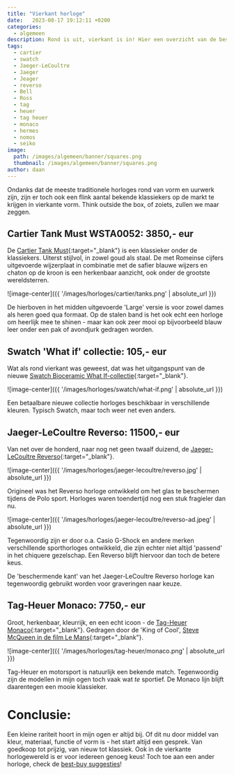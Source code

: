 ```yaml
---
title: "Vierkant horloge"
date:   2023-08-17 19:12:11 +0200
categories:
  - algemeen
description: Rond is uit, vierkant is in! Hier een overzicht van de beste vierkante horloges die op dit moment beschikbaar zijn!
tags:
  - cartier
  - swatch
  - Jaeger-LeCoultre
  - Jaeger
  - Jeager
  - reverso
  - Bell
  - Ross
  - tag
  - heuer
  - tag heuer
  - monaco
  - hermes
  - nomos
  - seiko
image: 
  path: /images/algemeen/banner/squares.png
  thumbnail: /images/algemeen/banner/squares.png
author: daan
---
```

Ondanks dat de meeste traditionele horloges rond van vorm en uurwerk zijn, zijn er toch ook een flink aantal bekende klassiekers op de markt te krijgen in vierkante vorm. Think outside the box, of zoiets, zullen we maar zeggen.

## Cartier Tank Must WSTA0052: 3850,- eur
De [Cartier Tank Must](https://www.cartier.com/nl-nl/tank-must-horloge_cod20346390235399917.html){:target="_blank"} is een klassieker onder de klassiekers. Uiterst stijlvol, in zowel goud als staal. De met Romeinse cijfers uitgevoerde wijzerplaat in combinatie met de safier blauwe wijzers en chaton op de kroon is een herkenbaar aanzicht, ook onder de grootste wereldsterren.

![image-center]({{ '/images/horloges/cartier/tanks.png' | absolute_url }})

De hierboven in het midden uitgevoerde 'Large' versie is voor zowel dames als heren goed qua formaat. Op de stalen band is het ook echt een horloge om heerlijk mee te shinen - maar kan ook zeer mooi op bijvoorbeeld blauw leer onder een pak of avondjurk gedragen worden.

## Swatch 'What if' collectie: 105,- eur
Wat als rond vierkant was geweest, dat was het uitgangspunt van de nieuwe [Swatch Bioceramic What If-collectie](https://www.swatch.com/nl-nl/bioceramic-what-if.html){:target="_blank"}. 

![image-center]({{ '/images/horloges/swatch/what-if.png' | absolute_url }})

Een betaalbare nieuwe collectie horloges beschikbaar in verschillende kleuren. Typisch Swatch, maar toch weer net even anders.

## Jaeger-LeCoultre Reverso: 11500,- eur
Van net over de honderd, naar nog net geen twaalf duizend, de [Jaeger-LeCoultre Reverso](https://www.jaeger-lecoultre.com/eu-en/watches/reverso){:target="_blank"}. 

![image-center]({{ '/images/horloges/jaeger-lecoultre/reverso.jpg' | absolute_url }})

Origineel was het Reverso horloge ontwikkeld om het glas te beschermen tijdens de Polo sport. Horloges waren toendertijd nog een stuk fragieler dan nu. 

![image-center]({{ '/images/horloges/jaeger-lecoultre/reverso-ad.jpeg' | absolute_url }})

Tegenwoordig zijn er door o.a. Casio G-Shock en andere merken verschillende sporthorloges ontwikkeld, die zijn echter niet altijd 'passend' in het chiquere gezelschap. Een Reverso blijft hiervoor dan toch de betere keus. 

De 'beschermende kant' van het Jaeger-LeCoultre Reverso horloge kan tegenwoordig gebruikt worden voor graveringen naar keuze.

## Tag-Heuer Monaco: 7750,- eur
Groot, herkenbaar, kleurrijk, en  een echt icoon - de [Tag-Heuer Monaco](https://www.tagheuer.com/nl/en/collection-monaco/collection-monaco.html){:target="_blank"}. Gedragen door de 'King of Cool', [Steve McQueen in de film Le Mans](https://www.tagheuer.com/us/en/partnerships/steve-mcqueen.html){:target="_blank"}.

![image-center]({{ '/images/horloges/tag-heuer/monaco.png' | absolute_url }})

Tag-Heuer en motorsport is natuurlijk een bekende match. Tegenwoordig zijn de modellen in mijn ogen toch vaak wat _te_ sportief. De Monaco lijn blijft daarentegen een mooie klassieker.

# Conclusie:
Een kleine rariteit hoort in mijn ogen er altijd bij. Of dit nu door middel van kleur, materiaal, functie of vorm is - het start altijd een gesprek. Van goedkoop tot prijzig, van nieuw tot klassiek. Ook in de vierkante horlogewereld is er voor iedereen genoeg keus! Toch toe aan een ander horloge, check de [best-buy suggesties](/best-buy)!
